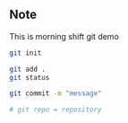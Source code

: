 ## Note 
This is morning shift git demo 

```bash 
git init 

git add . 
git status

git commit -m "message" 

# git repo = repository 
```